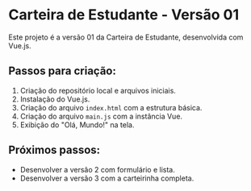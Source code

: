 # Carteira de Estudante - Versão 01

Este projeto é a versão 01 da Carteira de Estudante, desenvolvida com Vue.js.

## Passos para criação:

1.  Criação do repositório local e arquivos iniciais.
2.  Instalação do Vue.js.
3.  Criação do arquivo `index.html` com a estrutura básica.
4.  Criação do arquivo `main.js` com a instância Vue.
5.  Exibição do "Olá, Mundo!" na tela.

## Próximos passos:

* Desenvolver a versão 2 com formulário e lista.
* Desenvolver a versão 3 com a carteirinha completa.
